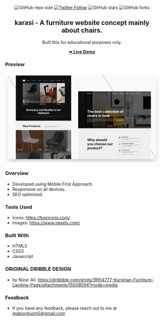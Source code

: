 <div align="center">
  
  ![GitHub repo size](https://img.shields.io/github/repo-size/mde3/karasi)
  [![Twitter Follow](https://img.shields.io/twitter/follow/mabiorduom?style=social)](https://twitter.com/intent/follow?screen_name=mabiorduom)
  ![GitHub stars](https://img.shields.io/github/stars/mde3/karasi?style=social)
  ![GitHub forks](https://img.shields.io/github/forks/mde3/karasi?style=social)
  
  <h2 align="center">karasi - A furniture website concept mainly about chairs.</h2>

  Built this for educational purposes only.

  <a href="https://universeglance.netlify.app/"><strong>➥ Live Demo</strong></a>

</div>

### Preview
![preview](./readme-images/readme.png)


### Overview
- Developed using Mobile First Approach.
- Responsive on all devices.
- SEO optimized.

### Tools Used
- Icons: https://boxicons.com/
- Images: https://www.pexels.com/

### Built With
- HTML5
- CSS3
- Javascript

### ORIGINAL DRIBBLE DESIGN
- by Nizar Ali: https://dribbble.com/shots/19914777-Kursinan-Furniture-Landing-Page/attachments/15008594?mode=media

### Feedback
- If you have any feedback, please reach out to me at mabiorduom5@gmail.com